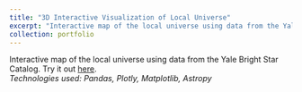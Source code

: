 ```yaml
---
title: "3D Interactive Visualization of Local Universe"
excerpt: "Interactive map of the local universe using data from the Yale Bright Star Catalog <br/><img src='/images/project1_static_img.png'>"
collection: portfolio
---
```


Interactive map of the local universe using data from the Yale Bright Star Catalog. Try it out <a href='https://sanikanandpure.github.io/3D_Visualization_of_Local_Universe/'>here</a>. <br><em>Technologies used: Pandas, Plotly, Matplotlib, Astropy </em>
